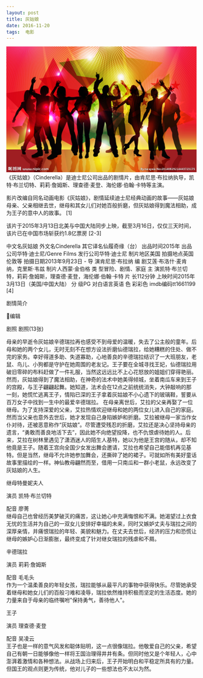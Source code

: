 ```yaml
---
layout: post
title: 灰姑娘
date: 2016-11-20 
tags:  电影    
---
```

<div>
           <img src="/images/11.jpg">
</div>
《灰姑娘》（Cinderella）是迪士尼公司出品的剧情片，由肯尼思·布拉纳执导，凯特·布兰切特、莉莉·詹姆斯、理查德·麦登、海伦娜·伯翰·卡特等主演。

影片改编自同名动画电影《灰姑娘》，剧情延续迪士尼经典动画的故事——灰姑娘母亲、父亲相继去世，继母和其女儿们对她百般折磨，但灰姑娘得到魔法相助，成为王子的意中人的故事。 [1]  

该片于2015年3月13日北美与中国大陆同步上映，截至3月16日，仅仅三天时间，该片已在中国市场斩获约1.8亿票房 [2-3]  

中文名灰姑娘 外文名Cinderella 其它译名仙履奇缘（台） 出品时间2015年 出品公司华特·迪士尼/Genre Films    发行公司华特·迪士尼 制片地区美国 拍摄地点英国伦敦等 拍摄日期2013年9月23日 -  导    演肯尼思·布拉纳 编    剧艾莲·布洛什·麦肯纳，克里斯·韦兹 制片人西蒙·金伯格 类    型冒险、剧情、家庭 主    演凯特·布兰切特，莉莉·詹姆斯，理查德·麦登，海伦娜·伯翰·卡特 片    长112分钟 上映时间2015年3月13日（美国/中国大陆） 分    级PG 对白语言英语 色    彩彩色 imdb编码tt1661199 [4]  

剧情简介

编辑



剧照
剧照(13张) 



母亲的早逝令灰姑娘辛德瑞拉再也感受不到母爱的温暖，失去了公主般的童年。后母和她的两个女儿，无时无刻不在想方设法折磨仙德瑞拉，给她糟糕的住处、做不完的家务。幸好得道多助、失道寡助，心地善良的辛德瑞拉结识了一大班朋友，老鼠、鸟儿、小狗都是守护在她周围的老友记。王子要在全城寻找王妃，仙德瑞拉用破旧零碎的布料赶做了一件礼服，当然这远远比不上心花怒放的姐姐们穿得艳丽。然而，灰姑娘得到了魔法相助，在神奇的法术中她美得倾城，坐着南瓜车来到王子的宫殿，与王子翩翩起舞。她知道，法术会在12点之前统统消失，大钟敲响的那一刻，她慌忙逃离王子，情陷已深的王子拿着灰姑娘不小心遗下的玻璃鞋，誓要从百万女子中找到一生中的最爱辛德瑞拉。 
在母亲离世后，艾拉的父亲再娶了一位继母。为了支持深爱的父亲，艾拉热情欢迎继母和她的两位女儿进入自己的家庭。然而当父亲也意外去世后，她才发现自己身陷嫉妒和折磨。艾拉被继母一家当作女仆对待，还被恶意称作“灰姑娘”。尽管遭受残忍的折磨，艾拉还是决心坚持母亲的遗言，“勇敢而善良地活下去”，因此她不向绝望投降，也不仇恨虐待她的人。后来，艾拉在树林里遇见了潇洒迷人的陌生人基特，她以为他是王宫的随从，却不知他竟是王子。随着王宫向全国少女发出舞会邀请，艾拉也希望自己能借机再见基特。但是当然，继母不允许她参加舞会，还撕碎了她的裙子。可就如所有美好童话故事里描绘的一样。神仙教母翩然而至，借用一只南瓜和一群小老鼠，永远改变了灰姑娘的人生。                   

继母特曼妮夫人  

演员 凯特·布兰切特  

配音  廖菁  
继母自己也曾经历美梦破灭的痛苦，这让她心中充满悔恨和不满。她渴望过上衣食无忧的生活并为自己的一双女儿安排好幸福的未来，同时又嫉妒丈夫与瑞拉之间的深厚亲情，并痛恨瑞拉的年轻、美貌和魅力。在丈夫去世后，经济的压力和恐慌让继母的嫉妒心日渐膨胀，最终变成了针对继女瑞拉的残虐和不屑。


辛德瑞拉  

演员 莉莉·詹姆斯  

配音  毛毛头  
作为一个温柔善良的年轻女孩，瑞拉能够从最平凡的事物中获得快乐。尽管她承受着继母和她女儿们的百般刁难和凌辱，瑞拉依然维持积极而坚定的生活态度。她的力量来自于母亲的临终嘱咐"保持勇气，善待他人"。

王子  

演员 理查德·麦登  

配音  吴凌云  
王子也是一样的意气风发和聪体贴明，这一点很像瑞拉。他敬爱自己的父亲，希望自己有朝一日能够像他一样将王国治理得井井有条。但同时他又是个年轻人，心中澎湃着激情和各种想法。从战场上归来后，王子开始明白和平稳定所具有的力量。但国王的观点则更为传统，他对儿子的一些想法也不太以为然。
